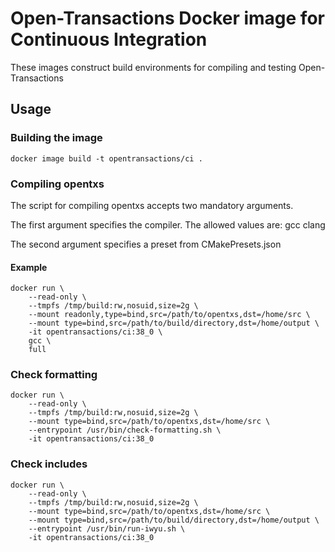 # Open-Transactions Docker image for Continuous Integration

These images construct build environments for compiling and testing Open-Transactions

## Usage

### Building the image

```
docker image build -t opentransactions/ci .
```

### Compiling opentxs

The script for compiling opentxs accepts two mandatory arguments.

The first argument specifies the compiler. The allowed values are: gcc clang

The second argument specifies a preset from CMakePresets.json

#### Example

```
docker run \
    --read-only \
    --tmpfs /tmp/build:rw,nosuid,size=2g \
    --mount readonly,type=bind,src=/path/to/opentxs,dst=/home/src \
    --mount type=bind,src=/path/to/build/directory,dst=/home/output \
    -it opentransactions/ci:38_0 \
    gcc \
    full
```

### Check formatting

```
docker run \
    --read-only \
    --tmpfs /tmp/build:rw,nosuid,size=2g \
    --mount type=bind,src=/path/to/opentxs,dst=/home/src \
    --entrypoint /usr/bin/check-formatting.sh \
    -it opentransactions/ci:38_0
```

### Check includes

```
docker run \
    --read-only \
    --tmpfs /tmp/build:rw,nosuid,size=2g \
    --mount type=bind,src=/path/to/opentxs,dst=/home/src \
    --mount type=bind,src=/path/to/build/directory,dst=/home/output \
    --entrypoint /usr/bin/run-iwyu.sh \
    -it opentransactions/ci:38_0
```
